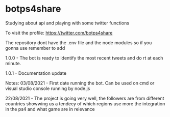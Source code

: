 # botps4share

Studying about api and playing with some twitter functions

To visit the profile: https://twitter.com/botps4share

The repository dont have the .env file and the node modules so if you gonna use remember to add

1.0.0 - The bot is ready to identify the most recent tweets and do rt at each minute.

1.0.1 - Documentation update

Notes:
03/08/2021 - First date running the bot. Can be used on cmd or visual studio console running by node.js

22/08/2021 - The project is going very well, the followers are from different countries showwing us a tendecy of which regions use more the integration in the ps4 and what game are in relevance
